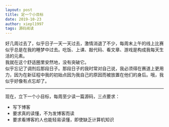 ```yaml
---
layout: post
title: 定一个小目标
date: 2019-10-23
author: xiepl1997
tags: 源码阅读
---
```


好几周过去了，似乎日子一天一天过去，激情消退了不少，每周末上午的线上比赛似乎总是在我的睡梦中过去。吃饭、上课、敲代码、看文章、游戏是构成我每天生活的元素。  
我就在这个舒适圈里安然地，没有突破它。  
似乎忘记了调剂后那段日子。那段日子的我时常对自己说，我必须得在赛道上更用力，因为在新征程中我的初始点因为我自己的原因而被放置在他们的身后。哦，我似乎好像有点忘却了。  

***
现在，立下一个小目标，每周至少读一篇源码，三点要求：  
* 写下博客
* 要求真的读懂，不为发博客而读
* 要求看博客的人也能轻易读懂，即使缺乏计算机知识